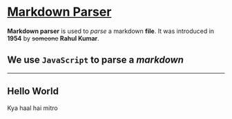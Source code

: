 # [Markdown Parser](https://www.markdownguide.org)

**Markdown parser** is used to _parse_ a markdown **file**. It was introduced in **1954** by ~~someone~~ **Rahul Kumar**.

## We use `JavaScript` to parse a _markdown_

---

## Hello World

Kya haal hai mitro
